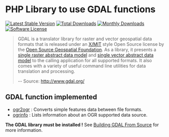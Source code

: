 # PHP Library to use GDAL functions

[![Latest Stable Version](https://poser.pugx.org/geo6/php-gdal-wrapper/v/stable)](https://packagist.org/packages/geo6/php-gdal-wrapper)
[![Total Downloads](https://poser.pugx.org/geo6/php-gdal-wrapper/downloads)](https://packagist.org/packages/geo6/php-gdal-wrapper)
[![Monthly Downloads](https://poser.pugx.org/geo6/php-gdal-wrapper/d/monthly.png)](https://packagist.org/packages/geo6/php-gdal-wrapper)
[![Software License](https://img.shields.io/badge/license-GPL--3.0-brightgreen.svg)](LICENSE)

> GDAL is a translator library for raster and vector geospatial data formats that is released under an [X/MIT](http://trac.osgeo.org/gdal/wiki/FAQGeneral#WhatlicensedoesGDALOGRuse) style Open Source license by the [Open Source Geospatial Foundation](http://www.osgeo.org/). As a library, it presents a [single raster abstract data model](http://www.gdal.org/gdal_datamodel.html) and [single vector abstract data model](http://www.gdal.org/ogr_arch.html) to the calling application for all supported formats. It also comes with a variety of useful command line utilities for data translation and processing.
>
> -- Source: <http://www.gdal.org/>

## GDAL function implemented

- [ogr2ogr](http://www.gdal.org/ogr2ogr.html) : Converts simple features data between file formats.
- [ogrinfo](http://www.gdal.org/ogrinfo.html) : Lists information about an OGR supported data source.

**The GDAL library must be installed !** See [Building GDAL From Source](https://trac.osgeo.org/gdal/wiki/BuildHints) for more information.

